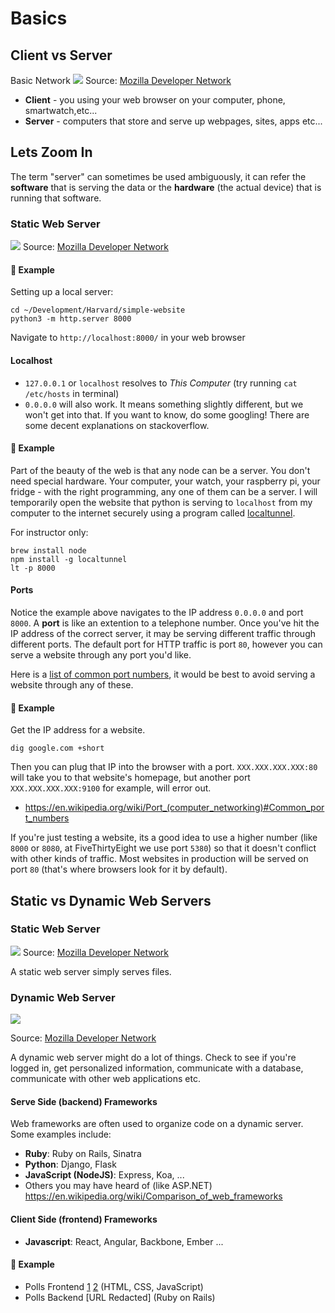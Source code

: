 # Basics

## Client vs Server

Basic Network
![](https://mdn.mozillademos.org/files/8973/Client-server.jpg)
Source: [Mozilla Developer Network](https://developer.mozilla.org/en-US/docs/Learn/Getting_started_with_the_web/How_the_Web_works)

* **Client** - you using your web browser on your computer, phone, smartwatch,etc...
* **Server** - computers that store and serve up webpages, sites, apps etc...

## Lets Zoom In

The term "server" can sometimes be used ambiguously, it can refer the **software** that is serving the data or the **hardware** (the actual device) that is running that software.

### Static Web Server
![](https://mdn.mozillademos.org/files/8659/web-server.svg)
Source: [Mozilla Developer Network](https://developer.mozilla.org/en-US/docs/Learn/Common_questions/What_is_a_web_server)

#### :large_orange_diamond: Example

Setting up a local server:

```
cd ~/Development/Harvard/simple-website
python3 -m http.server 8000
```

Navigate to `http://localhost:8000/` in your web browser

#### Localhost

* `127.0.0.1` or `localhost` resolves to *This Computer* (try running `cat /etc/hosts` in terminal)
* `0.0.0.0` will also work. It means something slightly different, but we won't get into that. If you want to know, do some googling! There are some decent explanations on stackoverflow.


#### :large_orange_diamond: Example
	
Part of the beauty of the web is that any node can be a server. You don't need special hardware. Your computer, your watch, your raspberry pi, your fridge - with the right programming, any one of them can be a server. I will temporarily open the website that python is serving to `localhost` from my computer to the internet securely using a program called [localtunnel](https://github.com/localtunnel/localtunnel).

For instructor only:
```
brew install node
npm install -g localtunnel
lt -p 8000
```

#### Ports

Notice the example above navigates to the IP address `0.0.0.0` and port `8000`. A **port** is like an extention to a telephone number. Once you've hit the IP address of the correct server, it may be serving different traffic through different ports. The default port for HTTP traffic is port `80`, however you can serve a website through any port you'd like.

Here is a [list of common port numbers](https://en.wikipedia.org/wiki/Port_(computer_networking)#Common_port_numbers), it would be best to avoid serving a website through any of these.

#### :large_orange_diamond: Example

Get the IP address for a website.

```
dig google.com +short
```

Then you can plug that IP into the browser with a port. `XXX.XXX.XXX.XXX:80` will take you to that website's homepage, but another port `XXX.XXX.XXX.XXX:9100` for example, will error out.


* https://en.wikipedia.org/wiki/Port_(computer_networking)#Common_port_numbers

If you're just testing a website, its a good idea to use a higher number (like `8000` or `8080`, at FiveThirtyEight we use port `5380`) so that it doesn't conflict with other kinds of traffic. Most websites in production will be served on port `80` (that's where browsers look for it by default).


## Static vs Dynamic Web Servers

### Static Web Server
![](https://mdn.mozillademos.org/files/13841/Basic%20Static%20App%20Server.png)
Source: [Mozilla Developer Network](https://developer.mozilla.org/en-US/docs/Learn/Server-side/First_steps/Introduction)

A static web server simply serves files.

### Dynamic Web Server
![](https://mdn.mozillademos.org/files/13839/Web%20Application%20with%20HTML%20and%20Steps.png)

Source: [Mozilla Developer Network](https://developer.mozilla.org/en-US/docs/Learn/Server-side/First_steps/Introduction)

A dynamic web server might do a lot of things. Check to see if you're logged in, get personalized information, communicate with a database, communicate with other web applications etc.

#### Serve Side (backend) Frameworks

Web frameworks are often used to organize code on a dynamic server. Some examples include: 

* **Ruby**: Ruby on Rails, Sinatra
* **Python**: Django, Flask
* **JavaScript (NodeJS)**: Express, Koa, ...
* Others you may have heard of (like ASP.NET) https://en.wikipedia.org/wiki/Comparison_of_web_frameworks

#### Client Side (frontend) Frameworks

* **Javascript**: React, Angular, Backbone, Ember ...

#### :large_orange_diamond: Example
 * Polls Frontend [1](https://projects.fivethirtyeight.com/trump-approval-ratings/) [2](https://projects.fivethirtyeight.com/congress-generic-ballot-polls/) (HTML, CSS, JavaScript)
 * Polls Backend [URL Redacted] \(Ruby on Rails\)

